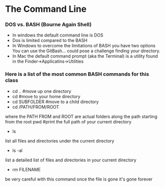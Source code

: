 # The Command Line

### DOS vs. BASH (Bourne Again Shell)
- In windows the default command line is DOS
- Dos is limited compared to the BASH
- In Windows to overcome the limitations of BASH you have two options
  You can use the GitBash... could pose a challenge finding your directory. 
- In Mac the default command prompt (aka the Terminal) is a utility found in the Finder->Applicatins->Utilities

### Here is a list of the most common BASH commands for this class

- cd ..  #move up one directory
- cd     #move to your home directory
- cd SUBFOLDER #move to a child directory
- cd /PATH/FROM/ROOT 

where the PATH FROM and ROOT are actual folders 
along the path starting from the root
pwd    #print the full path of your current directory

- ls

list all files and directories under the current directory

- ls -al 

list a detailed list of files and directories in your current directory

- rm FILENAME 

be very careful with this command once the file is gone it's gone forever
